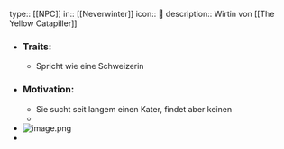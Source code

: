 type:: [[NPC]]
in:: [[Neverwinter]] 
icon:: 👤
description:: Wirtin von [[The Yellow Catapiller]]

- ### Traits:
	- Spricht wie eine Schweizerin
- ### Motivation:
	- Sie sucht seit langem einen Kater, findet aber keinen
	-
- ![image.png](../assets/image_1728035787764_0.png)
-